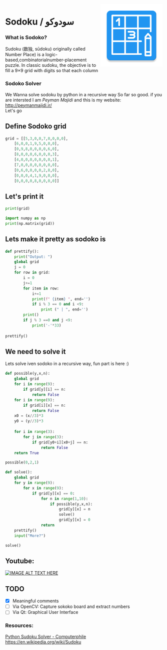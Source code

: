 <img style="float: right;width:200px" src="logo">

# Sodoku / سودوکو
### What is Sodoko?
Sudoku (数独, sūdoku) originally called Number Place) is a logic-based,combinatorialnumber-placement puzzle. In classic sudoku, the objective is to fill a 9×9 grid with digits so that each column   

### Sodoko Solver
We Wanna solve sodoku by python in a recursive way
So far so good. if you are intersted I am *Peyman Majidi* and this is my website: http://peymanmajidi.ir/   
Let's go



## Define Sodoko grid


```python
grid = [[5,3,0,0,7,0,0,0,0],
    [6,0,0,1,9,5,0,0,0],
    [0,9,8,0,0,0,0,6,0],
    [8,0,0,0,6,0,0,0,3],
    [4,0,0,0,0,0,0,0,1],
    [7,0,0,0,0,0,0,0,0],
    [0,6,0,0,0,0,2,8,0],
    [0,0,0,4,1,9,0,0,0],      
    [0,0,0,0,8,0,0,0,0]]       
```

## Let's print it


```python
print(grid)
```


```python
import numpy as np
print(np.matrix(grid))
```

## Lets make it pretty as sodoko is


```python
def prettify():
    print("Output: ")
    global grid
    j = 0
    for row in grid:
        i = 0
        j+=1
        for item in row:
            i+=1
            print(f" {item} ", end='')
            if i % 3 == 0 and i <9:
                print (" | ", end='')
        print()
        if j % 3 ==0 and j <9:    
            print('-'*33)

prettify()
```

## We need to solve it
Lets solve iven sodoko in a recursive way, fun part is here :)


```python
def possible(y,x,n):
    global grid
    for i in range(9):
        if grid[y][i] == n:
            return False
    for i in range(9):
        if grid[i][x] == n:
            return False
    x0 = (x//3)*3
    y0 = (y//3)*3
    
    for i in range(3):
        for j in range(3):
            if grid[y0+i][x0+j] == n:
                return False
    return True
```


```python
possible(0,2,1)
```


```python
def solve():
    global grid
    for y in range(9):
        for x in range(9):
            if grid[y][x] == 0:
                for n in range(1,10):
                    if possible(y,x,n):
                        grid[y][x] = n
                        solve()
                        grid[y][x] = 0
                return
    prettify()
    input("More?")
```


```python
solve()
```

## Youtube:   
[![IMAGE ALT TEXT HERE](https://img.youtube.com/vi/rIm_02JOnDI/hqdefault.jpg)](https://www.youtube.com/watch?v=rIm_02JOnDI)





## TODO
- [x] Meaningful comments
- [ ] Via OpenCV: Capture sokoko board and extract numbers
- [ ] Via Qt: Graphical User Interface

### Resources:   
[Python Sudoku Solver - Computerphile](https://www.youtube.com/watch?v=G_UYXzGuqvM&t=270s)   
https://en.wikipedia.org/wiki/Sudoku


